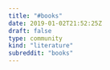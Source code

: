 ```yaml
---
title: "#books"
date: 2019-01-02T21:52:25Z
draft: false
type: community
kind: "literature"
subreddit: "books"
---
```

